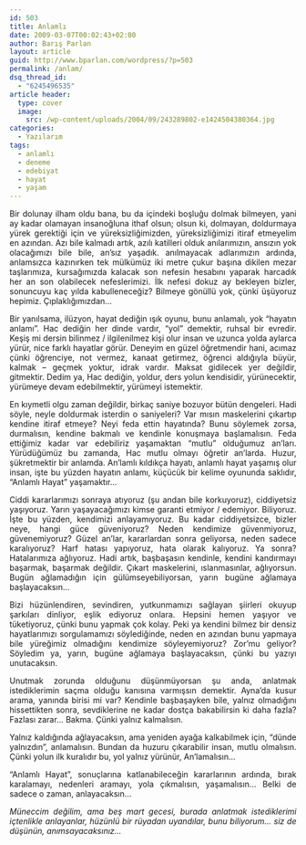 ```yaml
---
id: 503
title: Anlamlı
date: 2009-03-07T00:02:43+02:00
author: Barış Parlan
layout: article
guid: http://www.bparlan.com/wordpress/?p=503
permalink: /anlam/
dsq_thread_id:
  - "6245496535"
article header:
  type: cover
  image:
    src: /wp-content/uploads/2004/09/243289802-e1424504380364.jpg
categories:
  - Yazılarım
tags:
  - anlamlı
  - deneme
  - edebiyat
  - hayat
  - yaşam
---
```


<p style="text-align: justify;">
  Bir dolunay ilham oldu bana, bu da içindeki boşluğu dolmak bilmeyen, yani ay kadar olamayan insanoğluna ithaf olsun; olsun ki, dolmayan, doldurmaya yürek gerektiği için ve yüreksizliğimizden, yüreksizliğimizi itiraf etmeyelim en azından. Azı bile kalmadı artık, azılı katilleri olduk anılarımızın, ansızın yok olacağımızı bile bile, an&#8217;sız yaşadık. anılmayacak adlarımızın ardında, anlamsızca kazınırken tek mülkümüz iki metre çukur başına dikilen mezar taşlarımıza, kursağımızda kalacak son nefesin hesabını yaparak harcadık her an son olabilecek nefeslerimizi. İlk nefesi dokuz ay bekleyen bizler, sonuncuyu kaç yılda kabulleneceğiz? Bilmeye gönüllü yok, çünki üşüyoruz hepimiz. Çıplaklığımızdan&#8230;
</p>

<p style="text-align: justify;">
  Bir yanılsama, ilüzyon, hayat dediğin ışık oyunu, bunu anlamalı, yok &#8220;hayatın anlamı&#8221;. Hac dediğin her dinde vardır, &#8220;yol&#8221; demektir, ruhsal bir evredir. Keşiş mi dersin bilinmez / ilgilenilmez kişi olur insan ve uzunca yolda aylarca yürür, nice farklı hayatlar görür. Deneyim en güzel öğretmendir hani, acımaz çünki öğrenciye, not vermez, kanaat getirmez, öğrenci aldığıyla büyür, kalmak &#8211; geçmek yoktur, idrak vardır. Maksat gidilecek yer değildir, gitmektir. Dedim ya, Hac dediğin, yoldur, ders yolun kendisidir, yürünecektir, yürümeye devam edebilmektir, yürümeyi istemektir.
</p>

<p style="text-align: justify;">
  En kıymetli olgu zaman değildir, birkaç saniye bozuyor bütün dengeleri. Hadi söyle, neyle doldurmak isterdin o saniyeleri? Var mısın maskelerini çıkartıp kendine itiraf etmeye? Neyi feda ettin hayatında? Bunu söylemek zorsa, durmalısın, kendine bakmalı ve kendinle konuşmaya başlamalısın. Feda ettiğimiz kadar var edebiliriz yaşamaktan &#8220;mutlu&#8221; olduğumuz an&#8217;ları. Yürüdüğümüz bu zamanda, Hac mutlu olmayı öğretir an&#8217;larda. Huzur, şükretmektir bir anlamda. An&#8217;lamlı kıldıkça hayatı, anlamlı hayat yaşamış olur insan, işte bu yüzden hayatın anlamı, küçücük bir kelime oyununda saklıdır, &#8220;Anlamlı Hayat&#8221; yaşamaktır&#8230;
</p>

<p style="text-align: justify;">
  Ciddi kararlarımızı sonraya atıyoruz (şu andan bile korkuyoruz), ciddiyetsiz yaşıyoruz. Yarın yaşayacağımızı kimse garanti etmiyor / edemiyor. Biliyoruz. İşte bu yüzden, kendimizi anlayamıyoruz. Bu kadar ciddiyetsizce, bizler neye, hangi güce güveniyoruz? Neden kendimize güvenmiyoruz, güvenemiyoruz? Güzel an&#8217;lar, kararlardan sonra geliyorsa, neden sadece karalıyoruz? Harf hatası yapıyoruz, hata olarak kalıyoruz. Ya sonra? Hatalarımıza ağlıyoruz. Hadi artık, başbaşasın kendinle, kendini kandırmayı başarmak, başarmak değildir. Çıkart maskelerini, ıslanmasınlar, ağlıyorsun. Bugün ağlamadığın için gülümseyebiliyorsan, yarın bugüne ağlamaya başlayacaksın&#8230;
</p>

<p style="text-align: justify;">
  Bizi hüzünlendiren, sevindiren, yutkunmamızı sağlayan şiirleri okuyup şarkıları dinliyor, eşlik ediyoruz onlara. Hepsini hemen yaşıyor ve tüketiyoruz, çünki bunu yapmak çok kolay. Peki ya kendini bilmez bir densiz hayatlarımızı sorgulamamızı söylediğinde, neden en azından bunu yapmaya bile yüreğimiz olmadığını kendimize söyleyemiyoruz? Zor&#8217;mu geliyor? Söyledim ya, yarın, bugüne ağlamaya başlayacaksın, çünki bu yazıyı unutacaksın.
</p>

<p style="text-align: justify;">
  Unutmak zorunda olduğunu düşünmüyorsan şu anda, anlatmak istediklerimin saçma olduğu kanısına varmışsın demektir. Ayna&#8217;da kusur arama, yanında birisi mi var? Kendinle başbaşayken bile, yalnız olmadığını hissettikten sonra, sevdiklerine ne kadar dostça bakabilirsin ki daha fazla? Fazlası zarar&#8230; Bakma. Çünki yalnız kalmalısın.
</p>

<p style="text-align: justify;">
  Yalnız kaldığında ağlayacaksın, ama yeniden ayağa kalkabilmek için, &#8220;dünde yalnızdın&#8221;, anlamalısın. Bundan da huzuru çıkarabilir insan, mutlu olmalısın. Çünki yolun ilk kuralıdır bu, yol yalnız yürünür, An&#8217;lamalısın&#8230;
</p>

<p style="text-align: justify;">
  &#8220;Anlamlı Hayat&#8221;, sonuçlarına katlanabileceğin kararlarının ardında, bırak karalamayı, nedenleri aramayı, yola çıkmalısın, yaşamalısın&#8230; Belki de sadece o zaman, anlayacaksın&#8230;
</p>

<p style="text-align: justify;">
  <em>Müneccim değilim, ama beş mart gecesi, burada anlatmak istediklerimi içtenlikle anlayanlar, hüzünlü bir rüyadan uyandılar, bunu biliyorum&#8230; siz de düşünün, anımsayacaksınız&#8230;</em>
</p>
